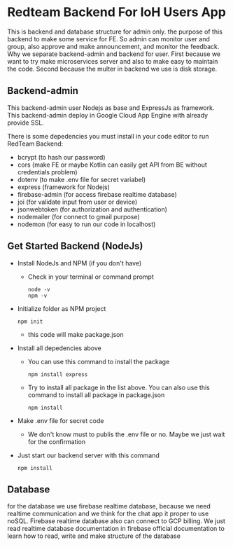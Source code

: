 # Redteam Backend For IoH Users App

This is backend and database structure for admin only. the purpose of this backend to make some service for FE. So admin can monitor user and group, also approve and make announcement, and monitor the feedback. Why we separate backend-admin and backend for user. First because we want to try make microservices server and also to make easy to maintain the code. Second because the multer in backend we use is disk storage. 

## Backend-admin
  This backend-admin user Nodejs as base and ExpressJs as framework. This backend-admin deploy in Google Cloud App Engine with already provide SSL. 
  
There is some depedencies you must install in your code editor to run RedTeam Backend:
 - bcrypt (to hash our password)
 - cors (make FE or maybe Kotlin can easily get API from BE without credentials problem)
 - dotenv (to make .env file for secret variabel)
 - express (framework for Nodejs)
 - firebase-admin (for access firebase realtime database)
 - joi (for validate input from user or device)
 - jsonwebtoken (for authorization and authentication)
 - nodemailer (for connect to gmail purpose)
 - nodemon (for easy to run our code in localhost)

## Get Started Backend (NodeJs)
- Install NodeJs and NPM (if you don't have)
  - Check in your terminal or command prompt
    ```
    node -v
    npm -v
    ```
- Initialize folder as NPM project
  ```
  npm init
  ```
  - this code will make package.json
- Install all depedencies above
  - You can use this command to install the package
    ```
    npm install express
    ```
  - Try to install all package in the list above. You can also use this command to install all package in package.json
    ```
    npm install
    ```
- Make .env file for secret code
  - We don't know must to publis the .env file or no. Maybe we just wait for the confirmation

- Just start our backend server with this command
  ```
  npm install
  ```

## Database
  for the database we use firebase realtime database, because we need realtime communication and we think for the chat app it proper to use noSQL. Firebase realtime database also can connect to GCP billing. We just read realtime database documentation in firebase official documentation to learn how to read, write and make structure of the database
